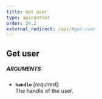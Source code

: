 ```yaml
---
title: Get user
type: apicontent
order: 24.2
external_redirect: /api/#get-user
---
```


## Get user
##### ARGUMENTS
* **`handle`** [*required*]:  
    The handle of the user.